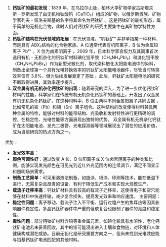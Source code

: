 
1. **钙钛矿的最初发现**：1839 年，在乌拉尔山脉，柏林大学矿物学家古斯塔夫斯・罗斯发现了由无机物钛酸钙（CaTiO₃）组成的矿物，以俄罗斯贵族、矿物学家列夫・佩洛夫斯基的名字将其命名为钙钛矿 。这是钙钛矿的最初形态，属于简单的无机化合物，此时人们对钙钛矿的研究主要集中在其矿物学特性方面。
2. **钙钛矿结构在光伏领域的拓展**：在光伏领域，“钙钛矿” 并非单指某一种材料，而是具有 ABX₃结构的化合物家族。A 位通常代表有机阳离子，B 位为金属铅离子 Pb²⁺ ，X 位为卤素阴离子 。2009 年，日本科学家宫坂力及其同事首次选用有机 - 无机杂化的钙钛矿材料碘化铅甲胺（CH₃NH₃PbI₃）和溴化铅甲胺（CH₃NH₃PbBr₃）作为新型光敏化剂，取代染料敏化太阳能电池中的染料，制备出全球第一个具有光电转换效率的钙钛矿太阳能电池器件，尽管当时转换效率仅有 3.8%，但为后续发展奠定了基础 。此后，钙钛矿太阳能电池的研究不断取得进展，其效率逐步提升。
3. **双金属有机无机杂化钙钛矿的出现**：随着研究的深入，为了进一步优化钙钛矿材料的性能，科学家们在传统有机无机杂化钙钛矿的基础上，开发出了双金属有机无机杂化钙钛矿。在这种材料中，B 位由两种不同金属阳离子共同占据 ，比如常见的铅（Pb）和锡（Sn）离子组合。这种结构的改变使得材料兼具两种金属的特性，能够对材料的能带结构、光吸收和发射特性进行更精确的调控，在稳定性、光电性能等方面展现出独特的优势。 双金属有机无机杂化钙钛矿在太阳能电池、发光二极管、光电探测器等领域展现出了潜在的应用价值，成为当前研究的热点方向之一。

优势：
- **发光效率高**：
- **颜色可调性好**：通过改变 A 位、B 位阳离子或 X 位卤素阴离子的种类和比例，能够实现发光颜色在可见光到近红外光范围内的连续调节，满足不同显示和照明场景需求。
- **制备工艺简单**：可采用溶液法制备，如旋涂、喷涂、印刷等技术，能在低温下进行，无需复杂且昂贵的设备，有利于降低生产成本和实现大规模生产。
- **载流子迁移率高**：钙钛矿材料具有较高的载流子迁移率，这使得电子和空穴能够在材料中快速传输，减少复合损失，提高发光效率和响应速度。
主要问题：
- **稳定性问题**：离子移动、载流子注入不平衡、运行过程产生的焦耳热等因素影响器件稳定性，多晶钙钛矿器件中严重的俄歇复合也限制了器件的亮度和稳定性。
- **毒性问题**：部分钙钛矿材料含铅等重金属元素，如碘化铅具有水溶性，老化钙钛矿电池若未妥善回收，其中的铅可能浸出进入土壤和食物链，对环境和人体健康构成潜在威胁。目前无铅化是研究重要方向之一，但尚未找到光电效应能与铅基钙钛矿电池匹配的其他材料。